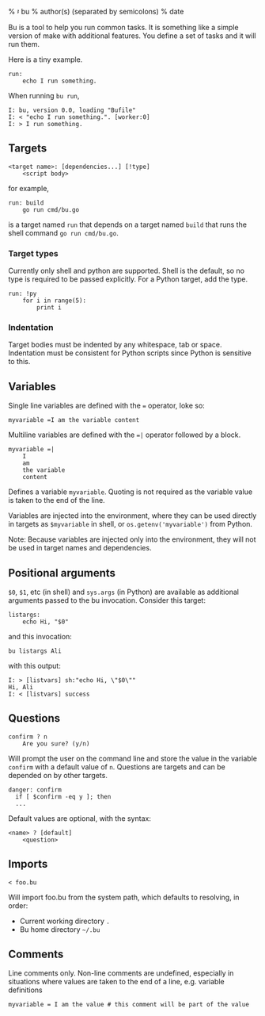 % 𝄽 bu
% author(s) (separated by semicolons)
% date

Bu is a tool to help you run common tasks. It is something like a simple version
of make with additional features. You define a set of tasks and it will run them.

Here is a tiny example.

    run:
        echo I run something.

When running `bu run`,

    I: bu, version 0.0, loading "Bufile"
    I: < "echo I run something.". [worker:0]
    I: > I run something.

## Targets

    <target name>: [dependencies...] [!type] 
        <script body>

for example,

    run: build
        go run cmd/bu.go

is a target named `run` that depends on a target named `build` that runs the
shell command `go run cmd/bu.go`.

### Target types

Currently only shell and python are supported. Shell is the default, so no type
is required to be passed explicitly. For a Python target, add the type.

    run: !py
        for i in range(5):
            print i

### Indentation

Target bodies must be indented by any whitespace, tab or space. Indentation must
be consistent for Python scripts since Python is sensitive to this.

## Variables


Single line variables are defined with the `=` operator, loke so:

    myvariable =I am the variable content

Multiline variables are defined with the `=|` operator followed by a block.

    myvariable =|
        I
        am
        the variable
        content

Defines a variable `myvariable`. Quoting is not required as the variable value
is taken to the end of the line.

Variables are injected into the environment,
where they can be used directly in targets as `$myvariable` in shell, or
`os.getenv('myvariable')` from Python.

Note: Because variables are injected only into the environment, they will not be
used in target names and dependencies.

## Positional arguments 

`$0`, `$1`, etc (in shell) and `sys.args` (in Python) are available as
additional arguments passed to the bu invocation. Consider this target:

    listargs:
        echo Hi, "$0"

and this invocation:

    bu listargs Ali

with this output:

    I: > [listvars] sh:"echo Hi, \"$0\""
    Hi, Ali
    I: < [listvars] success

## Questions

    confirm ? n
        Are you sure? (y/n)

Will prompt the user on the command line and store the value in the variable
`confirm` with a default value of `n`. Questions are targets and can be depended
on by other targets.

    danger: confirm
      if [ $confirm -eq y ]; then
      ...

Default values are optional, with the syntax:

    <name> ? [default]
        <question>

## Imports

    < foo.bu

Will import foo.bu from the system path, which defaults to resolving, in order:

* Current working directory `.`
* Bu home directory `~/.bu`

## Comments  

Line comments only. Non-line comments are undefined, especially in situations
where values are taken to the end of a line, e.g. variable definitions

    myvariable = I am the value # this comment will be part of the value
